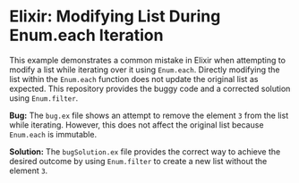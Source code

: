 # Elixir: Modifying List During Enum.each Iteration
This example demonstrates a common mistake in Elixir when attempting to modify a list while iterating over it using `Enum.each`.  Directly modifying the list within the `Enum.each` function does not update the original list as expected.  This repository provides the buggy code and a corrected solution using `Enum.filter`.

**Bug:** The `bug.ex` file shows an attempt to remove the element `3` from the list while iterating. However, this does not affect the original list because `Enum.each` is immutable.

**Solution:** The `bugSolution.ex` file provides the correct way to achieve the desired outcome by using `Enum.filter` to create a new list without the element `3`.